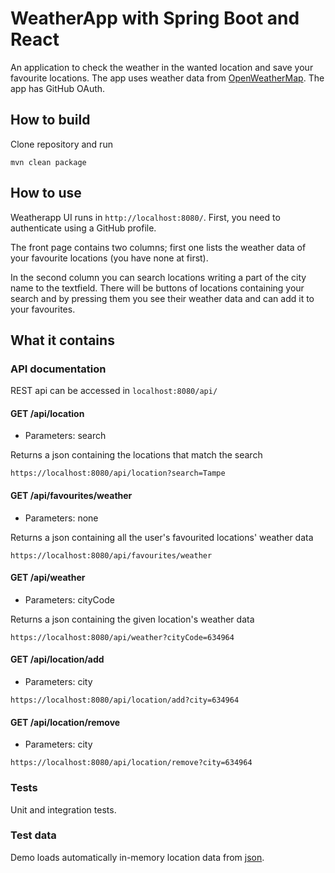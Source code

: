 # WeatherApp with Spring Boot and React

An application to check the weather in the wanted location and save your favourite locations.
The app uses weather data from [OpenWeatherMap](https://openweathermap.org/current). The app has GitHub OAuth.

## How to build

Clone repository and run

`mvn clean package`


## How to use

Weatherapp UI runs in `http://localhost:8080/`. First, you need to authenticate using a GitHub profile.

The front page contains two columns; first one lists the weather data of your favourite locations (you have none at first).

In the second column you can search locations writing a part of the city name to the textfield. There will be buttons of locations containing your search and by pressing them you see their weather data and can add it to your favourites.


## What it contains

### API documentation

REST api can be accessed in `localhost:8080/api/`

#### GET /api/location

* Parameters: search

Returns a json containing the locations that match the search

`https://localhost:8080/api/location?search=Tampe`

#### GET /api/favourites/weather

* Parameters: none

Returns a json containing all the user's favourited locations' weather data

`https://localhost:8080/api/favourites/weather`

#### GET /api/weather

* Parameters: cityCode

Returns a json containing the given location's weather data

`https://localhost:8080/api/weather?cityCode=634964`

#### GET /api/location/add

* Parameters: city

`https://localhost:8080/api/location/add?city=634964`

#### GET /api/location/remove

* Parameters: city

`https://localhost:8080/api/location/remove?city=634964`

### Tests

Unit and integration tests.

### Test data

Demo loads automatically in-memory location data from [json](http://bulk.openweathermap.org/sample/city.list.json.gz).
